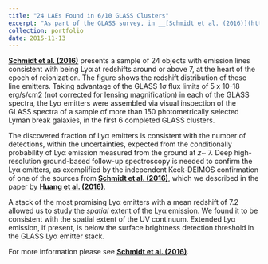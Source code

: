 ```yaml
---
title: "24 LAEs Found in 6/10 GLASS Clusters"
excerpt: "As part of the GLASS survey, in __[Schmidt et al. (2016)](http://adsabs.harvard.edu/abs/2015arXiv151104205S)__ we presented the first sample of Lyα emitters detected in the slitless NIR spectrsocopy collected by the GLASS observations. <br/><img src='/images/S16_GLASSLAEs.png'>"
collection: portfolio
date: 2015-11-13
---
```


__[Schmidt et al. (2016)](http://adsabs.harvard.edu/abs/2015arXiv151104205S)__ presents a sample of 24 objects with emission lines consistent with being Lyα at redshifts around or above 7, at the heart of the epoch of reionization. The figure shows the redshift distribution of these line emitters. Taking advantage of the GLASS 1σ flux limits of 5 x 10-18 erg/s/cm2 (not corrected for lensing magnification) in each of the GLASS spectra, the Lyα emitters were assembled via visual inspection of the GLASS spectra of a sample of more than 150 photometrically selected Lyman break galaxies, in the first 6 completed GLASS clusters.

The discovered fraction of Lyα emitters is consistent with the number of detections, within the uncertainties, expected from the conditionally probability of Lyα emission measured from the ground at *z*~ 7. Deep high-resolution ground-based follow-up spectroscopy is needed to confirm the Lyα emitters, as exemplified by the independent Keck-DEIMOS confirmation of one of the sources from __[Schmidt et al. (2016)](http://adsabs.harvard.edu/abs/2015arXiv151104205S)__, which we described in the paper by __[Huang et al. (2016)](http://adsabs.harvard.edu/abs/2015arXiv150402099H)__.

A stack of the most promising Lyα emitters with a mean redshift of 7.2 allowed us to study the *spatial* extent of the Lyα emission. We found it to be consistent with the spatial extent of the UV continuum. Extended Lyα emission, if present, is below the surface brightness detection threshold in the GLASS Lyα emitter stack.

For more information please see __[Schmidt et al. (2016)](http://adsabs.harvard.edu/abs/2015arXiv151104205S)__.